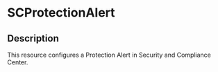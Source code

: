 # SCProtectionAlert

## Description

This resource configures a Protection Alert
in Security and Compliance Center.
